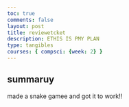 ```yaml
---
toc: true
comments: false
layout: post
title: reviewetcket
description: ETHIS IS PMY PLAN
type: tangibles
courses: { compsci: {week: 2} }
---
```


## summaruy
made a snake gamee
and got it to work!!